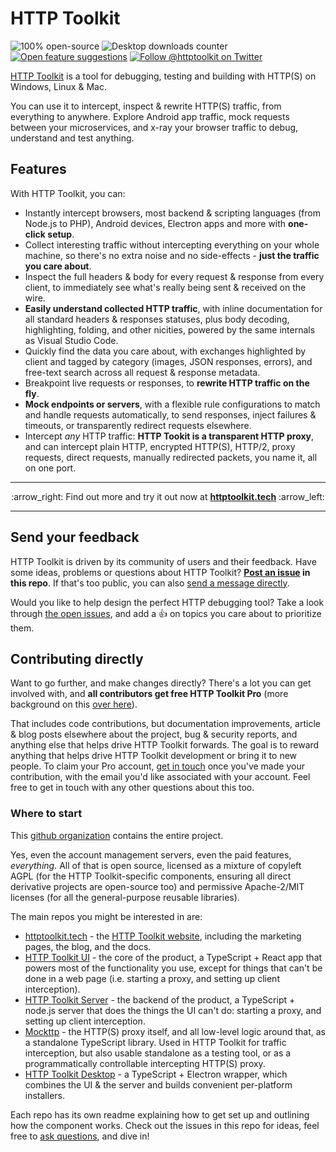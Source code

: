 # HTTP Toolkit
 ![100% open-source](https://img.shields.io/badge/open--source-100%25-%23999?style=flat-square) ![Desktop downloads counter](https://img.shields.io/github/downloads/httptoolkit/httptoolkit-desktop/total?style=flat-square) [![Open feature suggestions](https://img.shields.io/github/issues/httptoolkit/httptoolkit?label=feature%20suggestions&style=flat-square)](https://github.com/httptoolkit/httptoolkit/issues?q=is%3Aissue+is%3Aopen+sort%3Areactions-%2B1-desc) [![Follow @httptoolkit on Twitter](https://img.shields.io/twitter/follow/httptoolkit?color=%234c1&style=flat-square)](https://twitter.com/httptoolkit)

[HTTP Toolkit](https://httptoolkit.tech) is a tool for debugging, testing and building with HTTP(S) on Windows, Linux & Mac.

You can use it to intercept, inspect & rewrite HTTP(S) traffic, from everything to anywhere. Explore Android app traffic, mock requests between your microservices, and x-ray your browser traffic to debug, understand and test anything.

## Features

With HTTP Toolkit, you can:

* Instantly intercept browsers, most backend & scripting languages (from Node.js to PHP), Android devices, Electron apps and more with **one-click setup**.
* Collect interesting traffic without intercepting everything on your whole machine, so there's no extra noise and no side-effects - **just the traffic you care about**.
* Inspect the full headers & body for every request & response from every client, to immediately see what's really being sent & received on the wire.
* **Easily understand collected HTTP traffic**, with inline documentation for all standard headers & responses statuses, plus body decoding, highlighting, folding, and other nicities, powered by the same internals as Visual Studio Code.
* Quickly find the data you care about, with exchanges highlighted by client and tagged by category (images, JSON responses, errors), and free-text search across all request & response metadata.
* Breakpoint live requests or responses, to **rewrite HTTP traffic on the fly**.
* **Mock endpoints or servers**, with a flexible rule configurations to match and handle requests automatically, to send responses, inject failures & timeouts, or transparently redirect requests elsewhere.
* Intercept _any_ HTTP traffic: **HTTP Tookit is a transparent HTTP proxy**, and can intercept plain HTTP, encrypted HTTP(S), HTTP/2, proxy requests, direct requests, manually redirected packets, you name it, all on one port.

---

<p align="center">
 :arrow_right: Find out more and try it out now at <strong><a href="https://httptoolkit.tech">httptoolkit.tech</a></strong> :arrow_left:
</p>

---

## Send your feedback

HTTP Toolkit is driven by its community of users and their feedback. Have some ideas, problems or questions about HTTP Toolkit? **[Post an issue](https://github.com/httptoolkit/httptoolkit/issues/new) in this repo**. If that's too public, you can also [send a message directly](https://httptoolkit.tech/contact).

Would you like to help design the perfect HTTP debugging tool? Take a look through [the open issues](https://github.com/httptoolkit/httptoolkit/issues?q=is%3Aissue+is%3Aopen+sort%3Areactions-%2B1-desc), and add a :+1: on topics you care about to prioritize them.

## Contributing directly

Want to go further, and make changes directly? There's a lot you can get involved with, and **all contributors get free HTTP Toolkit Pro** (more background on this [over here](https://httptoolkit.tech/blog/free-as-in-beer)).

That includes code contributions, but documentation improvements, article & blog posts elsewhere about the project, bug & security reports, and anything else that helps drive HTTP Toolkit forwards. The goal is to reward anything that helps drive HTTP Toolkit development or bring it to new people. To claim your Pro account, [get in touch](https://httptoolkit.tech/contact) once you've made your contribution, with the email you'd like associated with your account. Feel free to get in touch with any other questions about this too.

### Where to start

This [github organization](https://github.com/httptoolkit) contains the entire project.

Yes, even the account management servers, even the paid features, _everything_. All of that is open source, licensed as a mixture of copyleft AGPL (for the HTTP Toolkit-specific components, ensuring all direct derivative projects are open-source too) and permissive Apache-2/MIT licenses (for all the general-purpose reusable libraries).

The main repos you might be interested in are:

* [httptoolkit.tech](https://github.com/httptoolkit/httptoolkit.tech) - the [HTTP Toolkit website](https://httptoolkit.tech), including the marketing pages, the blog, and the docs.
* [HTTP Toolkit UI](https://github.com/httptoolkit/httptoolkit-ui) - the core of the product, a TypeScript + React app that powers most of the functionality you use, except for things that can't be done in a web page (i.e. starting a proxy, and setting up client interception).
* [HTTP Toolkit Server](https://github.com/httptoolkit/httptoolkit-server) - the backend of the product, a TypeScript + node.js server that does the things the UI can't do: starting a proxy, and setting up client interception.
* [Mockttp](https://github.com/httptoolkit/mockttp) - the HTTP(S) proxy itself, and all low-level logic around that, as a standalone TypeScript library. Used in HTTP Toolkit for traffic interception, but also usable standalone as a testing tool, or as a programmatically controllable intercepting HTTP(S) proxy.
* [HTTP Toolkit Desktop](https://github.com/httptoolkit/httptoolkit-desktop) - a TypeScript + Electron wrapper, which combines the UI & the server and builds convenient per-platform installers.

Each repo has its own readme explaining how to get set up and outlining how the component works. Check out the issues in this repo for ideas, feel free to [ask questions](https://httptoolkit.tech/contact), and dive in!

